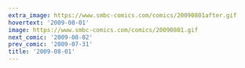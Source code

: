 ```yaml
---
extra_image: https://www.smbc-comics.com/comics/20090801after.gif
hovertext: '2009-08-01'
image: https://www.smbc-comics.com/comics/20090801.gif
next_comic: '2009-08-02'
prev_comic: '2009-07-31'
title: '2009-08-01'
---
```


